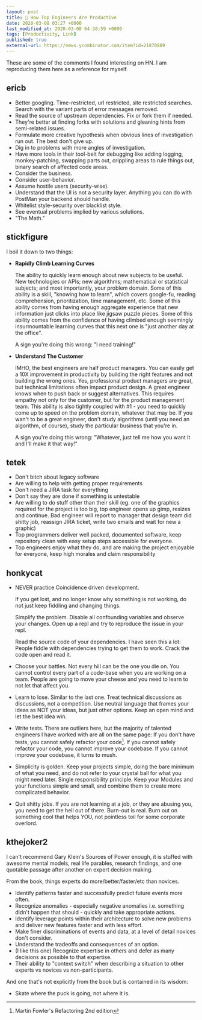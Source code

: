 ```yaml
---
layout: post
title: 🔗 How Top Engineers Are Productive
date: 2020-03-08 03:27 +0000
last_modified_at: 2020-03-08 04:38:59 +0000
tags: [Productivity, Link]
published: true
external-url: https://news.ycombinator.com/item?id=21870889
---
```


These are some of the comments I found interesting on HN. I am reproducing them
here as a reference for myself.

<!-- more -->

## ericb

* Better googling. Time-restricted, url restricted, site restricted searches.
  Search with the variant parts of error messages removed.
* Read the source of upstream dependencies. Fix or fork them if needed.
* They're better at finding forks with solutions and gleaning hints from
  semi-related issues.
* Formulate more creative hypothesis when obvious lines of investigation run
  out. The best don't give up.
* Dig in to problems with more angles of investigation.
* Have more tools in their tool-belt for debugging like adding logging,
  monkey-patching, swapping parts out, crippling areas to rule things out,
  binary search of affected code areas.
* Consider the business.
* Consider user-behavior.
* Assume hostile users (security-wise).
* Understand that the UI is not a security layer. Anything you can do with
  PostMan your backend should handle.
* Whitelist style-security over blacklist style.
* See eventual problems implied by various solutions.
* "The Math."

## stickfigure

I boil it down to two things:

* **Rapidly Climb Learning Curves**

  The ability to quickly learn enough about new subjects to be useful. New
  technologies or APIs; new algorithms; mathematical or statistical subjects;
  and most importantly, your problem domain. Some of this ability is a skill,
  "knowing how to learn", which covers google-fu, reading comprehension,
  prioritization, time management, etc. Some of this ability comes from having
  enough aggregate experience that new information just clicks into place like
  jigsaw puzzle pieces. Some of this ability comes from the confidence of having
  climbed enough seemingly insurmountable learning curves that this next one is
  "just another day at the office".

  A sign you're doing this wrong: "I need training!"

* **Understand The Customer**

  IMHO, the best engineers are half product managers. You can easily get a 10X
  improvement in productivity by building the right features and not building the
  wrong ones. Yes, professional product managers are great, but technical
  limitations often impact product design. A great engineer knows when to push
  back or suggest alternatives. This requires empathy not only for the customer,
  but for the product management team. This ability is also tightly coupled with
  #1 - you need to quickly come up to speed on the problem domain, whatever that
  may be. If you wan't to be a great engineer, don't study algorithms (until you
  need an algorithm, of course), study the particular business that you're in.

  A sign you're doing this wrong: "Whatever, just tell me how you want it and
  I'll make it that way!"

## tetek

* Don't bitch about legacy software
* Are willing to help with getting proper requirements
* Don't need a JIRA task for everything
* Don't say they are done if something is untestable
* Are willing to do stuff other than their skill (eg. one of the graphics
  required for the project is too big, top engineer opens up gimp, resizes and
  continue. Bad engineer will report to manager that design team did shitty job,
  reassign JIRA ticket, write two emails and wait for new a graphic)
* Top programmers deliver well packed, documented software, keep repository
clean with easy setup steps accessible for everyone.
* Top engineers enjoy what they do, and are making the project enjoyable for
everyone, keep high morales and claim responsibility

## honkycat

* NEVER practice Coincidence driven development.

  If you get lost, and no longer know why something is not working, do not just
  keep fiddling and changing things.

  Simplify the problem. Disable all confounding variables and observe your
  changes. Open up a repl and try to reproduce the issue in your repl.

  Read the source code of your dependencies. I have seen this a lot: People
  fiddle with dependencies trying to get them to work. Crack the code open and
  read it.

* Choose your battles. Not every hill can be the one you die on. You cannot
  control every part of a code-base when you are working on a team. People are
  going to move your cheese and you need to learn to not let that affect you.

* Learn to lose. Similar to the last one. Treat technical discussions as
  discussions, not a competition. Use neutral language that frames your ideas as
  NOT your ideas, but just other options. Keep an open mind and let the best
  idea win.

* Write tests. There are outliers here, but the majority of talented engineers
  I have worked with are all on the same page: If you don't have tests, you cannot
  safely refactor your code[^1]. If you cannot safely refactor your code, you
  cannot improve your codebase. If you cannot improve your codebase, it turns to
  mush.

* Simplicity is golden. Keep your projects simple, doing the bare minimum of
  what you need, and do not refer to your crystal ball for what you might need
  later. Single responsibility principle. Keep your Modules and your functions
  simple and small, and combine them to create more complicated behavior.

* Quit shitty jobs. If you are not learning at a job, or they are abusing you,
  you need to get the hell out of there. Burn-out is real. Burn out on something
  cool that helps YOU, not pointless toil for some corporate overlord.



## kthejoker2

I can't recommend Gary Klein's Sources of Power enough, it is stuffed with
awesome mental models, real life parables, research findings, and one quotable
passage after another on expert decision making.

From the book, things experts do more/better/faster/etc than novices.

* Identify patterns faster and successfully predict future events more often.
* Recognize anomalies - especially negative anomalies i.e. something didn't
  happen that should - quickly and take appropriate actions.
* Identify leverage points within their architecture to solve new problems and
  deliver new features faster and with less effort.
* Make finer discriminations of events and data, at a level of detail novices
  don't consider.
* Understand the tradeoffs and consequences of an option.
* (I like this one) Recognize expertise in others and defer as many decisions
  as possible to that expertise.
* Their ability to "context switch" when describing a situation to other experts
  vs novices vs non-participants.

And one that's not explicitly from the book but is contained in its wisdom:

* Skate where the puck is going, not where it is.


[^1]: Martin Fowler's Refactoring 2nd edition
